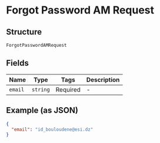 
# Forgot Password AM Request

## Structure

`ForgotPasswordAMRequest`

## Fields

| Name | Type | Tags | Description |
|  --- | --- | --- | --- |
| `email` | `string` | Required | - |

## Example (as JSON)

```json
{
  "email": "id_bouloudene@esi.dz"
}
```

